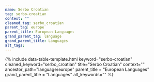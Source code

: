 ```yaml
---
name: Serbo Croatian
tag: serbo-croatian
context: ""
cleaned_tag: serbo_croatian
parent_tag: europe
parent_title: European Languages
grand_parent_tag: language
grand_parent_title: Languages
alt_tags: 
---
```


{% include data-table-template.html 
  keyword="serbo-croatian" 
  cleaned_keyword="serbo_croatian" 
  title="Serbo Croatian"
  context=""
  ancestor_path="language/europe" 
  parent_title = "European Languages"
  grand_parent_title = "Languages"
  alt_keywords=""
%}

